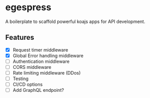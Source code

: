 # egespress

A boilerplate to scaffold powerful koajs apps for API development.

## Features

- [x] Request timer middleware
- [x] Global Error handling middleware
- [ ] Authentication middleware
- [ ] CORS middleware
- [ ] Rate limiting middleware (DDos)
- [ ] Testing
- [ ] CI/CD options
- [ ] Add GraphQL endpoint?
